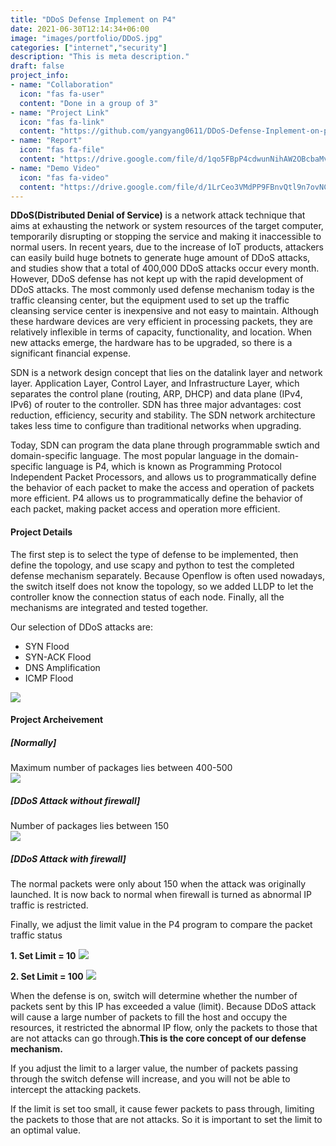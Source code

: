 ```yaml
---
title: "DDoS Defense Implement on P4"
date: 2021-06-30T12:14:34+06:00
image: "images/portfolio/DDoS.jpg"
categories: ["internet","security"]
description: "This is meta description."
draft: false
project_info:
- name: "Collaboration"
  icon: "fas fa-user"
  content: "Done in a group of 3"
- name: "Project Link"
  icon: "fas fa-link"
  content: "https://github.com/yangyang0611/DDoS-Defense-Inplement-on-p4"
- name: "Report"
  icon: "fas fa-file"
  content: "https://drive.google.com/file/d/1qo5FBpP4cdwunNihAW2OBcbaMvHMYbVL/view?usp=sharing"
- name: "Demo Video"
  icon: "fas fa-video"
  content: "https://drive.google.com/file/d/1LrCeo3VMdPP9FBnvQtl9n7ovNCdrDnhX/view?usp=sharing"
---
```


<b>DDoS(Distributed Denial of Service)</b> is a network attack technique that aims at exhausting the network or system resources of the target computer, temporarily disrupting or stopping the service and making it inaccessible to normal users. In recent years, due to the increase of IoT products, attackers can easily build huge botnets to generate huge amount of DDoS attacks, and studies show that a total of 400,000 DDoS attacks occur every month. However, DDoS defense has not kept up with the rapid development of DDoS attacks. The most commonly used defense mechanism today is the traffic cleansing center, but the equipment used to set up the traffic cleansing service center is inexpensive and not easy to maintain. Although these hardware devices are very efficient in processing packets, they are relatively inflexible in terms of capacity, functionality, and location. When new attacks emerge, the hardware has to be upgraded, so there is a significant financial expense.
 
SDN is a network design concept that lies on the datalink layer and network layer. Application Layer, Control Layer, and Infrastructure Layer, which separates the control plane (routing, ARP, DHCP) and data plane (IPv4, IPv6) of router to the controller. SDN has three major advantages: cost reduction, efficiency, security and stability. The SDN network architecture takes less time to configure than traditional networks when upgrading. 

Today, SDN can program the data plane through programmable swtich and domain-specific language. The most popular language in the domain-specific language is P4, which is known as Programming Protocol Independent Packet Processors, and allows us to programmatically define the behavior of each packet to make the access and operation of packets more efficient. P4 allows us to programmatically define the behavior of each packet, making packet access and operation more efficient. 

#### **Project Details**
The first step is to select the type of defense to be implemented, then define the topology, and use scapy and python to test the completed defense mechanism separately. Because Openflow is often used nowadays, the switch itself does not know the topology, so we added LLDP to let the controller know the connection status of each node. Finally, all the mechanisms are integrated and tested together. 

Our selection of DDoS attacks are:
- SYN Flood
- SYN-ACK Flood
- DNS Amplification
- ICMP Flood

![](https://imgur.com/KyIYZg2l.jpg)

#### **Project Archeivement**
##### **[Normally]**<br>
Maximum number of packages lies between 400-500<br>
![](https://imgur.com/N6DZJ2Kl.jpg)

##### **[DDoS Attack without firewall]**<br>
Number of packages lies between 150<br>
![](https://imgur.com/iOPeLILl.jpg)

##### **[DDoS Attack with firewall]**<br>
The normal packets were only about 150 when the attack was originally launched. It is now back to normal when firewall is turned as abnormal IP traffic is restricted. 

Finally, we adjust the limit value in the P4 program to compare the packet traffic status

**1. Set Limit = 10**
![](https://imgur.com/pXI2zzql.jpg)

**2. Set Limit = 100**
![](https://imgur.com/Czxa15Cl.jpg)

When the defense is on, switch will determine whether the number of packets sent by this IP has exceeded a value (limit). Because DDoS attack will cause a large number of packets to fill the host and occupy the resources, it restricted the abnormal IP flow, only the packets to those that are not attacks can go through.**This is the core concept of our defense mechanism.**

If you adjust the limit to a larger value, the number of packets passing through the switch defense will increase, and you will not be able to intercept the attacking packets.

If the limit is set too small, it cause fewer packets to pass through, limiting the packets to those that are not attacks. So it is important to set the limit to an optimal value.